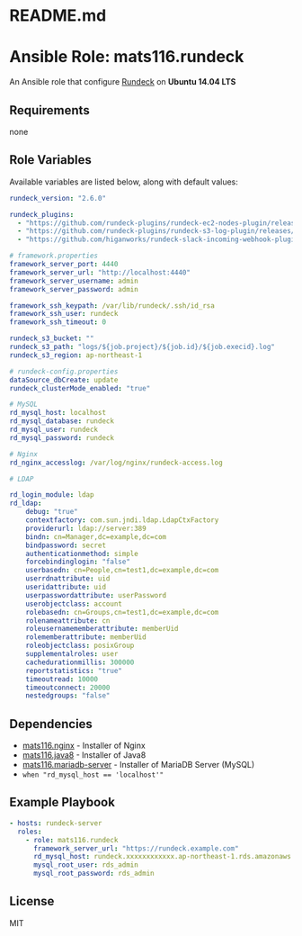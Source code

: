 # README.md
# Ansible Role: mats116.rundeck

An Ansible role that configure [Rundeck](http://rundeck.org/) on **Ubuntu 14.04 LTS**

## Requirements

none

## Role Variables

Available variables are listed below, along with default values:

```yaml
rundeck_version: "2.6.0"

rundeck_plugins:
  - "https://github.com/rundeck-plugins/rundeck-ec2-nodes-plugin/releases/download/v1.5.1/rundeck-ec2-nodes-plugin-1.5.1.jar"
  - "https://github.com/rundeck-plugins/rundeck-s3-log-plugin/releases/download/v1.0.0/rundeck-s3-log-plugin-1.0.0.jar"
  - "https://github.com/higanworks/rundeck-slack-incoming-webhook-plugin/releases/download/v0.3.dev/rundeck-slack-incoming-webhook-plugin-0.3.jar"

# framework.properties
framework_server_port: 4440
framework_server_url: "http://localhost:4440"
framework_server_username: admin
framework_server_password: admin

framework_ssh_keypath: /var/lib/rundeck/.ssh/id_rsa
framework_ssh_user: rundeck
framework_ssh_timeout: 0

rundeck_s3_bucket: ""
rundeck_s3_path: "logs/${job.project}/${job.id}/${job.execid}.log"
rundeck_s3_region: ap-northeast-1

# rundeck-config.properties
dataSource_dbCreate: update
rundeck_clusterMode_enabled: "true"

# MySQL
rd_mysql_host: localhost
rd_mysql_database: rundeck
rd_mysql_user: rundeck
rd_mysql_password: rundeck

# Nginx
rd_nginx_accesslog: /var/log/nginx/rundeck-access.log

# LDAP

rd_login_module: ldap
rd_ldap:
    debug: "true"
    contextfactory: com.sun.jndi.ldap.LdapCtxFactory
    providerurl: ldap://server:389
    bindn: cn=Manager,dc=example,dc=com
    bindpassword: secret
    authenticationmethod: simple
    forcebindinglogin: "false"
    userbasedn: cn=People,cn=test1,dc=example,dc=com
    userrdnattribute: uid
    useridattribute: uid
    userpasswordattribute: userPassword
    userobjectclass: account
    rolebasedn: cn=Groups,cn=test1,dc=example,dc=com
    rolenameattribute: cn
    roleusernamememberattribute: memberUid
    rolememberattribute: memberUid
    roleobjectclass: posixGroup
    supplementalroles: user
    cachedurationmillis: 300000
    reportstatistics: "true"
    timeoutread: 10000
    timeoutconnect: 20000
    nestedgroups: "false"

```

## Dependencies

- [mats116.nginx](https://galaxy.ansible.com/detail#/role/6198) - Installer of Nginx
- [mats116.java8](https://galaxy.ansible.com/detail#/role/6197) - Installer of Java8
- [mats116.mariadb-server](https://galaxy.ansible.com/detail#/role/6199) - Installer of MariaDB Server (MySQL)
 - `when "rd_mysql_host == 'localhost'"`

## Example Playbook

```yaml
- hosts: rundeck-server
  roles:
    - role: mats116.rundeck
      framework_server_url: "https://rundeck.example.com"
      rd_mysql_host: rundeck.xxxxxxxxxxxx.ap-northeast-1.rds.amazonaws.com
      mysql_root_user: rds_admin
      mysql_root_password: rds_admin
```

## License

MIT
